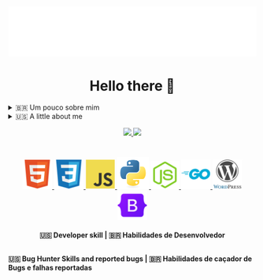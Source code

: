 
<a href="https://github.com/vitooficiall">
  <img src="https://github.com/vitooficiall/vitooficiall/raw/main/pkg/icons/banner.svg" style="max-width: 100%;" />
</a>

<h1 align="center">Hello there 👋 </h1>


<details>
  <summary markdown="span"> 🇧🇷 Um pouco sobre mim </summary>
  
  <br>😁 Eu sou focado em seguraça ofensiva e desenvolvimento web.
  
  🔸 Meus hobbies são:
  - 🐛 Procurar bugs (pesquisador de segurança)
  - 🧑‍💻 Desenvolver algumas coisas
  - ⚽️ Praticar Esportes

</details>

<details>
  <summary markdown="span">🇺🇸 A little about me </summary>
  
  <br>😁 I'm focused on offensive security and development web.
  
  🔸 My hobbies are:
  - 🐛 Bug hunter (researcher security)
  - 🧑‍💻 Development of some things
  - ⚽️ Play sports 

</details>
<p align="center">
  <a href="https://github.com/vitooficiall">
     <img style="max-width: 100%;" width="400em" heigth="180em"  src="https://github-readme-stats.vercel.app/api?username=vitooficiall&amp;show_icons=true&amp;&amp;include_all_commits=true&amp;count_private=true&theme=merko&title_color=ff641a&bg_color=0d1117&text_color=f8f8f2&icon_color=8be9fd&hide_border=false&border_color=30363d" />
      <img style="max-width: 100%;" width="400em" heigth="180em"  src="https://github-readme-stats.vercel.app/api/top-langs/?username=vitooficiall&amp;layout=compact&amp;langs_count=7&amp;theme=merko&title_color=ff641a&bg_color=0d1117&text_color=f8f8f2&icon_color=8be9fd&hide_border=false&border_color=30363d" />
  </a>
</p>
<h1></h1>
<div>
  <a href="https://github.com/vitooficiall">
    <p align="center">
       <img src="https://github.com/devicons/devicon/raw/master/icons/html5/html5-original.svg"  height="60rem"/>
       <img src="https://github.com/devicons/devicon/raw/master/icons/css3/css3-original.svg"  height="60rem"/>
       <img src="https://github.com/devicons/devicon/raw/master/icons/javascript/javascript-original.svg"  height="60rem"/>
       <img src="https://github.com/devicons/devicon/raw/master/icons/python/python-original.svg" height="65rem"/>
       <img src="https://github.com/devicons/devicon/raw/master/icons/nodejs/nodejs-original.svg"  height="57rem"/>
       <img src="https://github.com/devicons/devicon/raw/master/icons/go/go-original-wordmark.svg"  height="60rem"/>
       <img src="https://github.com/devicons/devicon/raw/master/icons/wordpress/wordpress-original.svg"  height="60rem"/>
       <img src="https://github.com/devicons/devicon/raw/master/icons/bootstrap/bootstrap-original.svg" height="60rem"/>  
    </p>
  </a>
  
  <h4 align="center"> 🇺🇸 Developer skill | 🇧🇷 Habilidades de Desenvolvedor </h4>
</div>


<h2></h2>
<h4>🇺🇸 Bug Hunter Skills and reported bugs | 🇧🇷 Habilidades de caçador de Bugs e falhas reportadas</h4>
